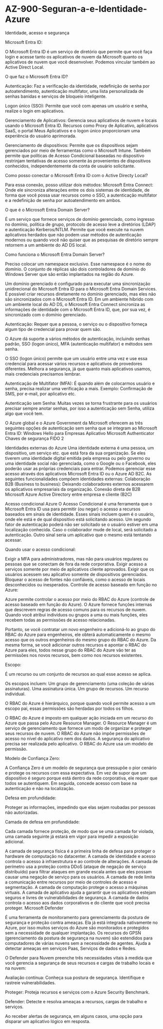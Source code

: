 # AZ-900-Seguran-a-e-Identidade-Azure

Identidade, acesso e segurança

Microsoft Entra ID:

O Microsoft Entra ID é um serviço de diretório que permite que você faça login e acesse tanto os aplicativos de nuvem da Microsoft quanto os aplicativos de nuvem que você desenvolver. Podemos vincular também ao Active Direct Local.


O que faz o Microsoft Entra ID?

Autenticação: Faz a verificação da identidade, redefinição de senha por autoatendimento, autenticação multifator, uma lista personalizada de senhas banidas e serviços de bloqueio inteligente.

Logon único (SSO): Permite que você com apenas um usuário e senha, realize o login em aplicativos.

Gerenciamento de Aplicativos: Gerencia seus aplicativos de nuvem e locais usando o Microsoft Entra ID. Recursos como Proxy de Aplicativo, aplicativos SaaS, o portal Meus Aplicativos e o logon único proporcionam uma experiência do usuário aprimorada.

Gerenciamento de dispositivos:  Permite que os dispositivos sejam gerenciados por meio de ferramentas como o Microsoft Intune. Também permite que políticas de Acesso Condicional baseadas no dispositivo restrinjam tentativas de acesso somente às provenientes de dispositivos conhecidos, independentemente da conta de usuário solicitante.

Como posso conectar o Microsoft Entra ID com o Active Directy Local?

Para essa conexão, posso utilizar dois métodos:
Microsoft Entra Connect: Onde ele sincroniza alterações entre os dois sistemas de identidade, de forma que você possa usar recursos como o SSO, a autenticação multifator e a redefinição de senha por autoatendimento em ambos.






O que é o Microsoft Entra Domain Server?

É um serviço que fornece serviços de domínio gerenciado, como ingresso no domínio, política de grupo, protocolo de acesso leve a diretórios (LDAP) e autenticação Kerberos/NTLM. 
Permite que você execute na nuvem aplicativos herdados que não podem usar métodos de autenticação modernos ou quando você não quiser que as pesquisas de diretório sempre retornem a um ambiente do AD DS local. 


Como funciona o Microsoft Entra Domain Server?

Preciso colocar um namespace exclusivo. Esse namespace é o nome do domínio. O conjunto de réplicas são dois controladores de domínio do Windows Server que são então implantados na região do Azure.

Um domínio gerenciado é configurado para executar uma sincronização unidirecional do Microsoft Entra ID para o Microsoft Entra Domain Services. É possível criar recursos diretamente no domínio gerenciado, mas eles não são sincronizados com o Microsoft Entra ID. Em um ambiente híbrido com um ambiente local do AD DS, o Microsoft Entra Connect sincroniza as informações de identidade com o Microsoft Entra ID, que, por sua vez, é sincronizado com o domínio gerenciado.


Autenticação: Requer que a pessoa, o serviço ou o dispositivo forneça algum tipo de credencial para provar quem são.

O Azure dá suporte a vários métodos de autenticação, incluindo senhas padrão, SSO (logon único), MFA (autenticação multifator) e métodos sem senha.

O SSO (logon único) permite que um usuário entre uma vez e use essa credencial para acessar vários recursos e aplicativos de provedores diferentes.
Melhora a segurança, já que quanto mais aplicativos usamos, mais credenciais precisamos lembrar.

Autenticação de Multifator (MFA): É quando além de colocarmos usuário e senha, precisa realizar uma verificação a mais. Exemplo: Confirmação de SMS, por e-mail, por aplicativo etc.

Autenticação sem Senha: Muitas vezes se torna frustrante para os usuários precisar sempre anotar senhas, por isso a autenticação sem Senha, utiliza algo que você tem. 


O Azure global e o Azure Government da Microsoft oferecem as três seguintes opções de autenticação sem senha que se integram ao Microsoft Entra ID:
Windows Hello para Empresas
Aplicativo Microsoft Authenticator
Chaves de segurança FIDO 2


Identidades externas do Azure
Uma identidade externa é uma pessoa, um dispositivo, um serviço etc. que está fora da sua organização. Se eles tiverem uma identidade digital emitida pela empresa ou pelo governo ou uma identidade social não gerenciada, como o Google ou o Facebook, eles poderão usar as próprias credenciais para entrar.
Podemos gerenciar esse acesso através dos aplicativos Microsoft Entra ID ou o Azure AD B2C.
As seguintes funcionalidades compõem identidades externas:
Colaboração B2B (Business to business): Deixando colaboradores externos acessarem os aplicativos empresariais da organização.
Conexão direta de B2B
Microsoft Azure Active Directory entre empresa e cliente (B2C)


Acesso condicional Azure
O Acesso Condicional é uma ferramenta que o Microsoft Entra ID usa para permitir (ou negar) o acesso a recursos baseados em sinais de identidade. Esses sinais incluem quem é o usuário, onde ele está e de qual dispositivo está solicitando acesso.
Um segundo fator de autenticação poderá não ser solicitado se o usuário estiver em uma localização conhecida. Caso o colaborador mude de local, será solicitado a autenticação. Outro sinal seria um aplicativo que o mesmo está tentando acessar.








Quando usar o acesso condicional:


Exigir a MFA para administradores, mas não para usuários regulares ou pessoas que se conectam de fora da rede corporativa.
Exigir acesso a serviços somente por meio de aplicativos cliente aprovados.
Exigir que os usuários acessem seu aplicativo somente de dispositivos gerenciados. 
Bloquear o acesso de fontes não confiáveis, como o acesso de locais desconhecidos ou inesperados.
Controle de acesso baseado em função no Azure:

Azure permite controlar o acesso por meio do RBAC do Azure (controle de acesso baseado em função do Azure).
O Azure fornece funções internas que descrevem regras de acesso comuns para os recursos de nuvem.
Quando você atribui indivíduos ou grupos a uma ou mais funções, eles recebem todas as permissões de acesso relacionadas.


Portanto, se você contratar um novo engenheiro e adicioná-lo ao grupo do RBAC do Azure para engenheiros, ele obterá automaticamente o mesmo acesso que os outros engenheiros do mesmo grupo do RBAC do Azure. Da mesma forma, se você adicionar outros recursos e apontar o RBAC do Azure para eles, todos nesse grupo do RBAC do Azure vão ter as permissões nos novos recursos, bem como nos recursos existentes.

Escopo: 

É um recurso ou um conjunto de recursos ao qual esse acesso se aplica.

Os escopos incluem:
Um grupo de gerenciamento (uma coleção de várias assinaturas).
Uma assinatura única.
Um grupo de recursos.
Um recurso individual.





O RBAC do Azure é hierárquico, porque quando você permite acesso a um escopo pai, essas permissões são herdadas por todos os filhos.

O RBAC do Azure é imposto em qualquer ação iniciada em um recurso do Azure que passa pelo Azure Resource Manager.
O Resource Manager é um serviço de gerenciamento que fornece um modo de organizar e proteger seus recursos de nuvem.
O RBAC do Azure não impõe permissões de acesso no nível do aplicativo nem dos dados. A segurança do aplicativo precisa ser realizada pelo aplicativo.
O RBAC do Azure usa um modelo de permissão.

Modelo de Confiança Zero:

A Confiança Zero é um modelo de segurança que pressupõe o pior cenário e protege os recursos com essa expectativa.
Em vez de supor que um dispositivo é seguro porque está dentro da rede corporativa, ele requer que todos se autentiquem. Em seguida, concede acesso com base na autenticação e não na localização.

Defesa em profundidade:

Proteger as informações, impedindo que elas sejam roubadas  por pessoas não autorizadas.

Camada de defesa em profundidade:

Cada camada fornece proteção, de modo que se uma camada for violada, uma camada seguinte já estará em vigor para impedir a exposição adicional.

A camada de segurança física é a primeira linha de defesa para proteger o hardware de computação no datacenter.
A camada de identidade e acesso controla o acesso à infraestrutura e ao controle de alterações.
A camada de perímetro usa a proteção contra DDoS (ataque de negação de serviço distribuído) para filtrar ataques em grande escala antes que eles possam causar uma negação de serviço para os usuários.
A camada de rede limita a comunicação entre recursos por meio de controles de acesso e segmentação.
A camada de computação protege o acesso a máquinas virtuais.
A camada de aplicativo ajuda a garantir que os aplicativos estejam seguros e livres de vulnerabilidades de segurança.
A camada de dados controla o acesso aos dados corporativos e do cliente que você precisa proteger.
Microsoft Defender

É uma ferramenta de monitoramento para gerenciamento da postura de segurança e proteção contra ameaças.
Ela já está integrada nativamente no Azure, por isso muitos serviços do Azure são monitorados e protegidos sem a necessidade de qualquer implantação.
Os recursos do GPSN (gerenciamento da postura de segurança na nuvem) são estendidos para computadores de várias nuvens sem a necessidade de agentes.
Ajuda a detectar ameaças em serviços Paas, Serviços de dados e Redes.

O Defender para Nuvem preenche três necessidades vitais à medida que você gerencia a segurança de seus recursos e cargas de trabalho locais e na nuvem:

Avaliação contínua: Conheça sua postura de segurança. Identifique e rastreie vulnerabilidades.


Proteger: Proteja recursos e serviços com o Azure Security Benchmark.

Defender: Detecte e resolva ameaças a recursos, cargas de trabalho e serviços.

Ao receber alertas de segurança,  em alguns casos, uma opção para disparar um aplicativo lógico em resposta.
